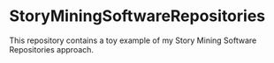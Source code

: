 # StoryMiningSoftwareRepositories

This repository contains a toy example of my Story Mining Software Repositories approach.

